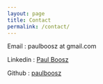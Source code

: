 ```yaml
---
layout: page
title: Contact
permalink: /contact/
---
```


Email :  paulboosz at gmail.com

Linkedin : [Paul Boosz](https://www.linkedin.com/in/paul-boosz-07055680)

Github : [paulboosz](https://github.com/paulboosz)
